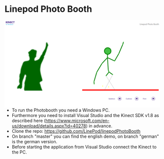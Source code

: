 # Linepod Photo Booth

<img src="photobooth_screenshot.png" align="left" width="1000" >

- To run the Photobooth you need a Windows PC.
- Furthermore you need to install Visual Studio and the Kinect SDK v1.8 as described here (https://www.microsoft.com/en-us/download/details.aspx?id=40278) in advance.
- Clone the repo: https://github.com/LinePod/linepodPhotoBooth
- On branch "master" you can find the english demo, on branch "german" is the german version.
- Before starting the application from Visual Studio connect the Kinect to the PC.

